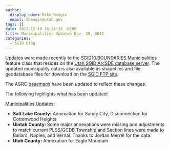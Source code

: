 ```yaml
---
author:
  display_name: Mike Heagin
  email: mheagin@utah.gov
tags: []
date: 2012-12-10 16:34:35 -0700
title: Municipalities Updates Nov. 30, 2012
categories:
  - SGID Blog
---
```

<p>Updates were made recently to the <a href="{{ "/data/boundaries/citycountystate/" | prepend: site.baseurl }}">SGID10.BOUNDARIES.Municipalities</a> feature class that resides on the <a href="{{ "/sgid-database/" | prepend: site.baseurl }}">Utah SGID ArcSDE database server</a>. The updated municipality data is also available as shapefiles and file geodatabase files for download on the <a href="ftp://ftp.agrc.utah.gov/UtahSGID_Vector/UTM12_NAD83/BOUNDARIES/PackagedData/_Statewide/StateCountyMunicipalBoundaries">SGID FTP site</a>.</p>
<p>The AGRC <a href="{{ "/data/base-map-and-imagery/" | prepend: site.baseurl }}">basemaps</a> have been updated to reflect these changes.</p>
<p>The following highlights what has been updated:</p>
<p><span style="text-decoration: underline;">Municipalities Updates:</span></p>
<ul>
<li><strong>Salt Lake County:</strong> Annexation for Sandy City, Disconnection for Cottonwood Heights </li>
<li><strong>Uintah County: </strong>Some major annexations were missing and adjustments to match current PLSS/GCDB Township and Section lines were made to Ballard, Naples, and Vernal. Thanks to Jordan Merrel for the data.</li>
<li><strong>Utah County:</strong> Annexation for Eagle Mountain </li>
</ul>
